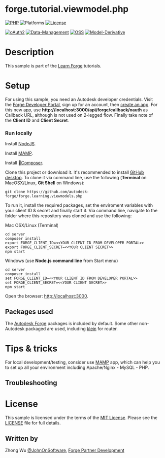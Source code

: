 # forge.tutorial.viewmodel.php

[![PHP](https://img.shields.io/packagist/php-v/symfony/symfony.svg)](https://php.org/)
![Platforms](https://img.shields.io/badge/platform-windows%20%7C%20osx%20%7C%20linux-lightgray.svg)
[![License](http://img.shields.io/:license-mit-blue.svg)](http://opensource.org/licenses/MIT)

[![oAuth2](https://img.shields.io/badge/oAuth2-v1-green.svg)](http://developer.autodesk.com/)
[![Data-Management](https://img.shields.io/badge/Data%20Management-v1-green.svg)](http://developer.autodesk.com/)
[![OSS](https://img.shields.io/badge/OSS-v2-green.svg)](http://developer.autodesk.com/)
[![Model-Derivative](https://img.shields.io/badge/Model%20Derivative-v2-green.svg)](http://developer.autodesk.com/)

# Description

This sample is part of the [Learn Forge](http://learnforge.autodesk.io) tutorials.

# Setup

For using this sample, you need an Autodesk developer credentials. Visit the [Forge Developer Portal](https://developer.autodesk.com), sign up for an account, then [create an app](https://developer.autodesk.com/myapps/create). For this new app, use **http://localhost:3000/api/forge/callback/oauth** as Callback URL, although is not used on 2-legged flow. Finally take note of the **Client ID** and **Client Secret**.

### Run locally

Install [NodeJS](https://nodejs.org).

Install [MAMP](https://www.mamp.info/en/).

Install [Composer](https://getcomposer.org/download/).

Clone this project or download it. It's recommended to install [GitHub desktop](https://desktop.github.com/). To clone it via command line, use the following (**Terminal** on MacOSX/Linux, **Git Shell** on Windows):

    git clone https://github.com/autodesk-forge/forge.learning.viewmodels.php

To run it, install the required packages, set the enviroment variables with your client ID & secret and finally start it. Via command line, navigate to the folder where this repository was cloned and use the following:

Mac OSX/Linux (Terminal)

    cd server
    composer install
    export FORGE_CLIENT_ID=<<YOUR CLIENT ID FROM DEVELOPER PORTAL>>
    export FORGE_CLIENT_SECRET=<<YOUR CLIENT SECRET>>
    npm start

Windows (use **Node.js command line** from Start menu)

    cd server
    composer install
    set FORGE_CLIENT_ID=<<YOUR CLIENT ID FROM DEVELOPER PORTAL>>
    set FORGE_CLIENT_SECRET=<<YOUR CLIENT SECRET>>
    npm start

Open the browser: [http://localhost:3000](http://localhost:3000).

## Packages used

The [Autodesk Forge](https://packagist.org/packages/autodesk/forge-client) packages is included by default. Some other non-Autodesk packaged are used, including [klein](https://packagist.org/packages/klein/klein) for router.

# Tips & tricks

For local development/testing, consider use [MAMP](https://www.mamp.info/en/) app, which can help you to set up all your
environment including Apache/Nginx - MySQL - PHP.

## Troubleshooting


# License

This sample is licensed under the terms of the [MIT License](http://opensource.org/licenses/MIT).
Please see the [LICENSE](LICENSE) file for full details.

## Written by

Zhong Wu [@JohnOnSoftware](https://twitter.com/JohnOnSoftware), [Forge Partner Development](http://forge.autodesk.com)